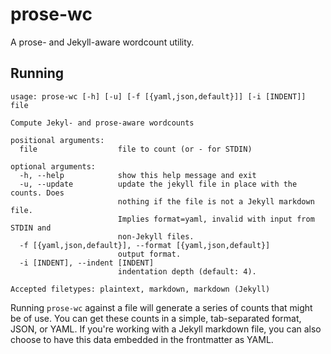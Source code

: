 # prose-wc

A prose- and Jekyll-aware wordcount utility.

## Running

```
usage: prose-wc [-h] [-u] [-f [{yaml,json,default}]] [-i [INDENT]] file

Compute Jekyl- and prose-aware wordcounts

positional arguments:
  file                  file to count (or - for STDIN)

optional arguments:
  -h, --help            show this help message and exit
  -u, --update          update the jekyll file in place with the counts. Does
                        nothing if the file is not a Jekyll markdown file.
                        Implies format=yaml, invalid with input from STDIN and
                        non-Jekyll files.
  -f [{yaml,json,default}], --format [{yaml,json,default}]
                        output format.
  -i [INDENT], --indent [INDENT]
                        indentation depth (default: 4).

Accepted filetypes: plaintext, markdown, markdown (Jekyll)
```

Running `prose-wc` against a file will generate a series of counts that might be of use.  You can get these counts in a simple, tab-separated format, JSON, or YAML.  If you're working with a Jekyll markdown file, you can also choose to have this data embedded in the frontmatter as YAML.
